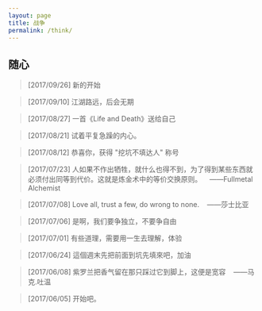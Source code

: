 ```yaml
---
layout: page
title: 战争
permalink: /think/
---
```



<div class="wrapper">
<h2>随心</h2>
<blockquote>[2017/09/26] 新的开始 </blockquote>
<blockquote>[2017/09/10] 江湖路远，后会无期</blockquote>
<blockquote>[2017/08/27] 一首《Life and Death》送给自己</blockquote>
<blockquote>[2017/08/21] 试着平复急躁的内心。</blockquote>
<blockquote>[2017/08/12] 恭喜你，获得 "挖坑不填达人" 称号</blockquote>
<blockquote>[2017/07/23] 人如果不作出牺牲，就什么也得不到，为了得到某些东西就必须付出同等到代价。这就是炼金术中的等价交换原则。&nbsp;&nbsp;&nbsp;&nbsp;——Fullmetal Alchemist</blockquote>
<blockquote>[2017/07/08] Love all, trust a few, do wrong to none.&nbsp;&nbsp;&nbsp;&nbsp;——莎士比亚</blockquote>
<blockquote>[2017/07/06] 是啊，我们要争独立，不要争自由</blockquote>
<blockquote>[2017/07/01] 有些道理，需要用一生去理解，体验</blockquote>
<blockquote>[2017/06/24] 這個週末先把前面到坑先填來吧，加油</blockquote>
<blockquote>[2017/06/08] 紫罗兰把香气留在那只踩过它到脚上，这便是宽容&nbsp;&nbsp;&nbsp;&nbsp;——马克.吐温</blockquote>
<blockquote>[2017/06/05] 开始吧。</blockquote>

</div>

<style>
.site-footer
{
position:absolute;
bottom:0;
width:100%;
}
body{
overflow-y:hidden;
}
</style>

